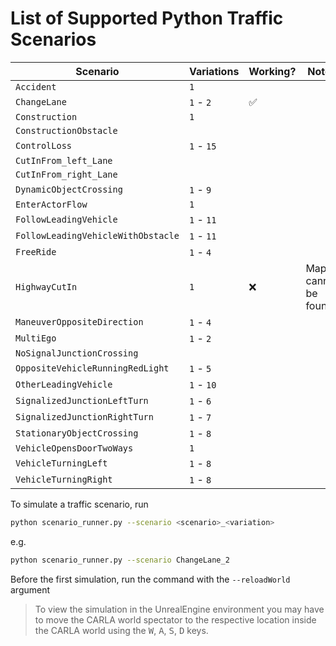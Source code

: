 # List of Supported Python Traffic Scenarios


| Scenario                           | Variations   | Working? | Notes               |
| ---------------------------------- | ------------ | -------- | ------------------- |
| `Accident`                         | `1`         |          |                     |
| `ChangeLane`                       | `1` - `2`  | ✅        |                     |
| `Construction`                     | `1`         |          |                     |
| `ConstructionObstacle`             |              |          |                     |
| `ControlLoss`                      | `1` - `15` |          |                     |
| `CutInFrom_left_Lane`              |              |          |                     |
| `CutInFrom_right_Lane`             |              |          |                     |
| `DynamicObjectCrossing`            | `1` - `9`  |          |                     |
| `EnterActorFlow`                   | `1`         |          |                     |
| `FollowLeadingVehicle`             | `1` - `11` |          |                     |
| `FollowLeadingVehicleWithObstacle` | `1` - `11` |          |                     |
| `FreeRide`                         | `1` - `4`  |          |                     |
| `HighwayCutIn`                     | `1`         | ❌        | Map cannot be found |
| `ManeuverOppositeDirection`        | `1` - `4`  |          |                     |
| `MultiEgo`                         | `1` - `2`  |          |                     |
| `NoSignalJunctionCrossing`         |              |          |                     |
| `OppositeVehicleRunningRedLight`   | `1` - `5`  |          |                     |
| `OtherLeadingVehicle`              | `1` - `10` |          |                     |
| `SignalizedJunctionLeftTurn`       | `1` - `6`  |          |                     |
| `SignalizedJunctionRightTurn`      | `1` - `7`  |          |                     |
| `StationaryObjectCrossing`         | `1` - `8`  |          |                     |
| `VehicleOpensDoorTwoWays`          | `1`         |          |                     |
| `VehicleTurningLeft`               | `1` - `8`  |          |                     |
| `VehicleTurningRight`              | `1` - `8`  |          |                     |

To simulate a traffic scenario, run

```sh
python scenario_runner.py --scenario <scenario>_<variation>
```

e.g.

```sh
python scenario_runner.py --scenario ChangeLane_2
```

Before the first simulation, run the command with the `--reloadWorld` argument

> To view the simulation in the UnrealEngine environment you may have to move the CARLA world spectator to the respective location inside the CARLA world using the <kbd>W</kbd>, <kbd>A</kbd>, <kbd>S</kbd>, <kbd>D</kbd> keys.